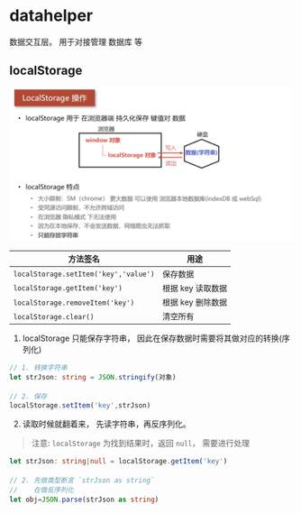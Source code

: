# datahelper

数据交互层。 用于对接管理 数据库 等


## localStorage

![](./img/localstorage.png)



| 方法签名 | 用途 |
| -- | -- |
| `localStorage.setItem('key','value')` | 保存数据 |
| `localStorage.getItem('key')` | 根据 key 读取数据 |
| `localStorage.removeItem('key')` | 根据 key 删除数据 |
| `localStorage.clear()` | 清空所有 |


1. localStorage 只能保存字符串， 因此在保存数据时需要将其做对应的转换(序列化)

```ts
// 1. 转换字符串
let strJson: string = JSON.stringify(对象)

// 2. 保存
localStorage.setItem('key',strJson)
```

2. 读取时候就翻着来， 先读字符串，再反序列化。 

> 注意: `localStorage` 为找到结果时，返回 `null`， 需要进行处理

```ts
let strJson: string|null = localStorage.getItem('key')

// 2. 先做类型断言 `strJson as string`
//    在做反序列化
let obj=JSON.parse(strJson as string)
```

